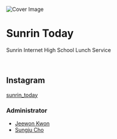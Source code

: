 ![Cover Image](https://github.com/sunrin-today/.github/blob/assets/cover.png)

# Sunrin Today

Sunrin Internet High School Lunch Service

<br>


## Instagram
[sunrin_today](https://instagram.com/sunrin_today)

### Administrator
- [Jeewon Kwon](https://github.com/jwkwon0817)
- [Sungju Cho](https://github.com/iamfiro)
